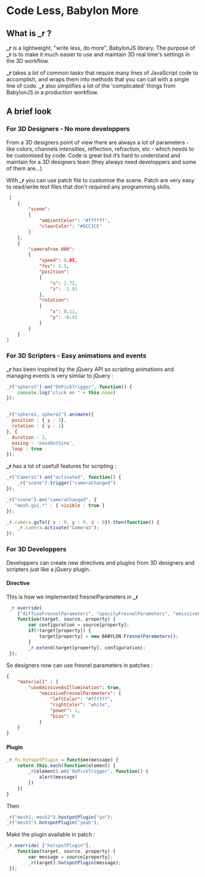 # Code Less, Babylon More

## What is \_r ?

**\_r** is a lightweight, "write less, do more", BabylonJS library. The purpose of **\_r** is to make it much easier to use and maintain 3D real time's settings in the 3D workflow.

**\_r** takes a lot of common tasks that require many lines of JavaScript code to accomplish, and wraps them into methods that you can call with a single line of code. **\_r** also simplifies a lot of the 'complicated' things from BabylonJS in a production workflow.

## A brief look

### For 3D Designers - No more developpers

From a 3D designers point of view there are always a lot of parameters - like colors, channels intensities, reflection, refraction, etc - which needs to be customised by code. 
Code is great but it’s hard to understand and maintain for a 3D designers team (they always need developpers and some of them are...)

With **\_r** you can use patch file to customise the scene. Patch are very easy to read/write text files that don't required any programming skills.

```json
 [
    {
        "scene":
        {
            "ambientColor": "#ffffff",
            "clearColor": "#9CC1CE"
        }
    },
    {
        "cameraFree.000":
        {
            "speed": 0.05,
            "fov": 1.1,
            "position":
            {
                "x": 2.72,
                "z": -1.91
            },
            "rotation":
            {
                "x": 0.11,
                "y": -0.43
            }
        }
    }
]
```


### For 3D Scripters - Easy animations and events

**\_r** has been inspired by the jQuery API so scripting animations and managing events is very similar to jQuery :

```js
_r("sphere3").on("OnPickTrigger", function() {
    console.log("click on " + this.name)
});


_r("sphere1, sphere2").animate({
  position : { y : 3},
  rotation : { y : 1}
}, {
  duration : 2, 
  easing : 'easeOutSine', 
  loop : true 
});
```

**\_r** has a lot of usefull features for scripting  :
```js
_r("Camera1").on("activated", function() {
    _r("scene").trigger("cameraChanged")    
});

_r("scene").on("cameraChanged", {
   "mesh.gui.*" : { visible : true } 
});

_r.camera.goTo({ x : 0, y : 0, z : 0}).then(function() {
    _r.camera.activate("Camera1");
});
```
### For 3D Developpers

Developpers can create new directives and plugins from 3D designers and scripters just like a jQuery plugin. 

#### Directive 

This is how we implemented fresnelParameters in **\_r**
```js
 _r.override(
    ["diffuseFresnelParameters", "opacityFresnelParameters", "emissiveFresnelParameters", "refractionFresnelParameters", "reflectionFresnelParameters"],
    function(target, source, property) {
        var configuration = source[property];
        if(!target[property]) {
            target[property] = new BABYLON.FresnelParameters();
        }
        _r.extend(target[property], configuration);
 });
```
So designers now can use fresnel parameters in patches :
```json
{
    "material1" : {
        "useEmissiveAsIllumination": true,
            "emissiveFresnelParameters": {
                "leftColor": "#ffffff",
                "rightColor": "white",
                "power": 1,
                "bias": 0
            }
    }
}

```
#### Plugin
```js
_r.fn.hotspotPlugin = function(message) {
    return this.each(function(element) {
        _r(element).on('OnPickTrigger', function() {
            alert(message)
        })
    })
}
```
Then
```js
_r("mesh1, mesh2").hostpotPlugin("yo");
_r("mesh3").hotspotPlugin("yeah");
```
Make the plugin available in patch  :
```js
_r.override( ["hotspotPlugin"],
    function(target, source, property) {
        var message = source[property];
        _r(target).hotspotPlugin(message);
 });
```